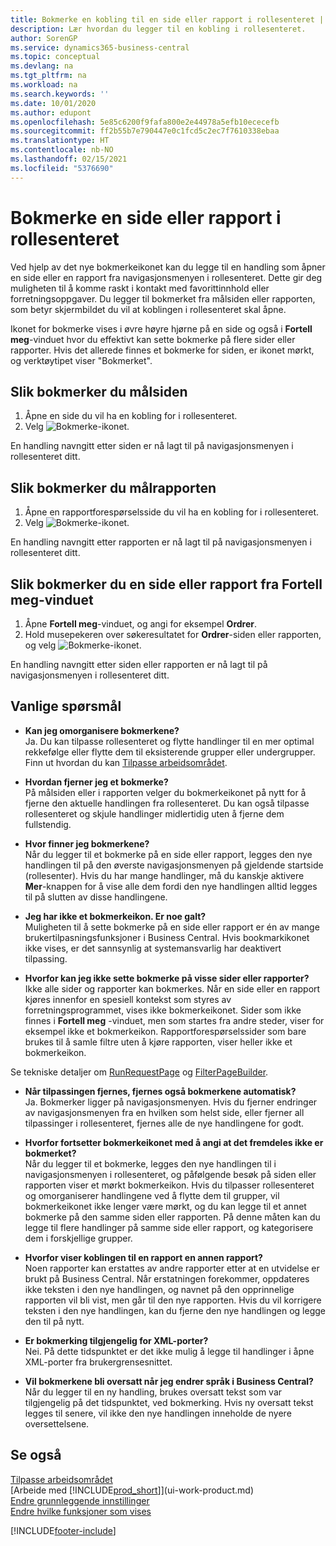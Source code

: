 ```yaml
---
title: Bokmerke en kobling til en side eller rapport i rollesenteret | Microsoft-dokumentasjon
description: Lær hvordan du legger til en kobling i rollesenteret.
author: SorenGP
ms.service: dynamics365-business-central
ms.topic: conceptual
ms.devlang: na
ms.tgt_pltfrm: na
ms.workload: na
ms.search.keywords: ''
ms.date: 10/01/2020
ms.author: edupont
ms.openlocfilehash: 5e85c6200f9fafa800e2e44978a5efb10ececefb
ms.sourcegitcommit: ff2b55b7e790447e0c1fcd5c2ec7f7610338ebaa
ms.translationtype: HT
ms.contentlocale: nb-NO
ms.lasthandoff: 02/15/2021
ms.locfileid: "5376690"
---
```

# <a name="bookmark-a-page-or-report-on-your-role-center"></a>Bokmerke en side eller rapport i rollesenteret
Ved hjelp av det nye bokmerkeikonet kan du legge til en handling som åpner en side eller en rapport fra navigasjonsmenyen i rollesenteret. Dette gir deg muligheten til å komme raskt i kontakt med favorittinnhold eller forretningsoppgaver. Du legger til bokmerket fra målsiden eller rapporten, som betyr skjermbildet du vil at koblingen i rollesenteret skal åpne.

Ikonet for bokmerke vises i øvre høyre hjørne på en side og også i **Fortell meg**-vinduet hvor du effektivt kan sette bokmerke på flere sider eller rapporter. Hvis det allerede finnes et bokmerke for siden, er ikonet mørkt, og verktøytipet viser "Bokmerket".

## <a name="to-bookmark-the-target-page"></a>Slik bokmerker du målsiden
1. Åpne en side du vil ha en kobling for i rollesenteret.
2. Velg ![Bokmerke](media/ui_bookmark_icon.png "Bokmerke")-ikonet.

En handling navngitt etter siden er nå lagt til på navigasjonsmenyen i rollesenteret ditt.

## <a name="to-bookmark-the-target-report"></a>Slik bokmerker du målrapporten
1. Åpne en rapportforespørselsside du vil ha en kobling for i rollesenteret.
2. Velg ![Bokmerke](media/ui_bookmark_icon.png "Bokmerke")-ikonet.

En handling navngitt etter rapporten er nå lagt til på navigasjonsmenyen i rollesenteret ditt.

## <a name="to-bookmark-a-page-or-report-from-the-tell-me-window"></a>Slik bokmerker du en side eller rapport fra Fortell meg-vinduet
1. Åpne **Fortell meg**-vinduet, og angi for eksempel **Ordrer**.
2. Hold musepekeren over søkeresultatet for **Ordrer**-siden eller rapporten, og velg ![Bokmerke](media/ui_bookmark_icon.png "Bokmerke")-ikonet.

En handling navngitt etter siden eller rapporten er nå lagt til på navigasjonsmenyen i rollesenteret ditt.


## <a name="frequently-asked-questions"></a>Vanlige spørsmål  

- **Kan jeg omorganisere bokmerkene?**  
Ja. Du kan tilpasse rollesenteret og flytte handlinger til en mer optimal rekkefølge eller flytte dem til eksisterende grupper eller undergrupper.  
Finn ut hvordan du kan [Tilpasse arbeidsområdet](ui-personalization-user.md).

- **Hvordan fjerner jeg et bokmerke?**  
På målsiden eller i rapporten velger du bokmerkeikonet på nytt for å fjerne den aktuelle handlingen fra rollesenteret. Du kan også tilpasse rollesenteret og skjule handlinger midlertidig uten å fjerne dem fullstendig.

- **Hvor finner jeg bokmerkene?**  
Når du legger til et bokmerke på en side eller rapport, legges den nye handlingen til på den øverste navigasjonsmenyen på gjeldende startside (rollesenter). Hvis du har mange handlinger, må du kanskje aktivere **Mer**-knappen for å vise alle dem fordi den nye handlingen alltid legges til på slutten av disse handlingene.
<!-- Should we add a screenshot here? -->

- **Jeg har ikke et bokmerkeikon. Er noe galt?**  
Muligheten til å sette bokmerke på en side eller rapport er én av mange brukertilpasningsfunksjoner i Business Central. Hvis bookmarkikonet ikke vises, er det sannsynlig at systemansvarlig har deaktivert tilpassing.

- **Hvorfor kan jeg ikke sette bokmerke på visse sider eller rapporter?**  
Ikke alle sider og rapporter kan bokmerkes. Når en side eller en rapport kjøres innenfor en spesiell kontekst som styres av forretningsprogrammet, vises ikke bokmerkeikonet. Sider som ikke finnes i **Fortell meg** -vinduet, men som startes fra andre steder, viser for eksempel ikke et bokmerkeikon. Rapportforespørselssider som bare brukes til å samle filtre uten å kjøre rapporten, viser heller ikke et bokmerkeikon.

Se tekniske detaljer om [RunRequestPage](https://docs.microsoft.com/dynamics365/business-central/dev-itpro/developer/methods-auto/report/reportinstance-runrequestpage-method) og [FilterPageBuilder](https://docs.microsoft.com/dynamics365/business-central/dev-itpro/developer/methods-auto/filterpagebuilder/filterpagebuilder-data-type).

- **Når tilpassingen fjernes, fjernes også bokmerkene automatisk?**  
Ja. Bokmerker ligger på navigasjonsmenyen. Hvis du fjerner endringer av navigasjonsmenyen fra en hvilken som helst side, eller fjerner all tilpassinger i rollesenteret, fjernes alle de nye handlingene for godt.

- **Hvorfor fortsetter bokmerkeikonet med å angi at det fremdeles ikke er bokmerket?**  
Når du legger til et bokmerke, legges den nye handlingen til i navigasjonsmenyen i rollesenteret, og påfølgende besøk på siden eller rapporten viser et mørkt bokmerkeikon. Hvis du tilpasser rollesenteret og omorganiserer handlingene ved å flytte dem til grupper, vil bokmerkeikonet ikke lenger være mørkt, og du kan legge til et annet bokmerke på den samme siden eller rapporten. På denne måten kan du legge til flere handlinger på samme side eller rapport, og kategorisere dem i forskjellige grupper.

- **Hvorfor viser koblingen til en rapport en annen rapport?**  
Noen rapporter kan erstattes av andre rapporter etter at en utvidelse er brukt på Business Central. Når erstatningen forekommer, oppdateres ikke teksten i den nye handlingen, og navnet på den opprinnelige rapporten vil bli vist, men går til den nye rapporten. Hvis du vil korrigere teksten i den nye handlingen, kan du fjerne den nye handlingen og legge den til på nytt.
<!-- For more information on report substitution, see this link UNAVAILABLE AT THIS TIME -->

- **Er bokmerking tilgjengelig for XML-porter?**  
Nei. På dette tidspunktet er det ikke mulig å legge til handlinger i åpne XML-porter fra brukergrensesnittet.

- **Vil bokmerkene bli oversatt når jeg endrer språk i Business Central?**  
Når du legger til en ny handling, brukes oversatt tekst som var tilgjengelig på det tidspunktet, ved bokmerking. Hvis ny oversatt tekst legges til senere, vil ikke den nye handlingen inneholde de nyere oversettelsene.


## <a name="see-also"></a>Se også
[Tilpasse arbeidsområdet](ui-personalization-user.md)  
[Arbeide med [!INCLUDE[prod_short](includes/prod_short.md)]](ui-work-product.md)  
[Endre grunnleggende innstillinger](ui-change-basic-settings.md)  
[Endre hvilke funksjoner som vises](ui-experiences.md)  


[!INCLUDE[footer-include](includes/footer-banner.md)]